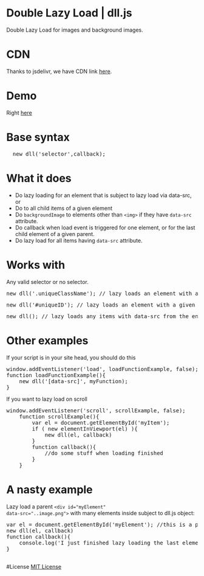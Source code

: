 # Double Lazy Load | dll.js
Double Lazy Load for images and background images.

# CDN
Thanks to jsdelivr, we have CDN link <a href="http://www.jsdelivr.com/#!dll.js">here</a>.

# Demo
Right <a href="http://thednp.github.io/dll.js/">here</a>

# Base syntax
<pre>  new dll('selector',callback);</pre>
	
# What it does
* Do lazy loading for an element that is subject to lazy load via data-src, or
* Do to all child items of a given element
* Do <code>backgroundImage</code> to elements other than <code>&lt;img&gt;</code> if they have <code>data-src</code> attribute.
* Do callback when load event is triggered for one element, or for the last child element of a given parent.
* Do lazy load for all items having <code>data-src</code> attribute.

# Works with
Any valid selector or no selector.
<pre>new dll('.uniqueClassName'); // lazy loads an element with a given class and it's children if any have data-src</pre>
<pre>new dll('#uniqueID'); // lazy loads an element with a given ID and it's children if any have data-src</pre>
<pre>new dll(); // lazy loads any items with data-src from the entire page</pre>
    
# Other examples
If your script is in your site head, you should do this
<pre>
window.addEventListener('load', loadFunctionExample, false);
function loadFunctionExample(){
	new dll('[data-src]', myFunction);
}
</pre>

If you want to lazy load on scroll
<pre>
window.addEventListener('scroll', scrollExample, false);
	function scrollExample(){
		var el = document.getElementById('myItem');
		if ( new elementInViewport(el) ){
			new dll(el, callback)
		}
		function callback(){
			//do some stuff when loading finished
		}
	}
</pre>	

# A nasty example
Lazy load a parent <code>&lt;div id="myElement" data-src="..image.png"&gt;</code> with many elements inside subject to dll.js object:
<pre>
var el = document.getElementById('myElement'); //this is a parent
new dll(el, callback)
function callback(){
	console.log('I just finished lazy loading the last element for #myElement')
}

</pre>

#License
<a href="https://github.com/thednp/dll.js/blob/master/LICENSE">MIT License</a>
